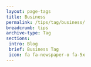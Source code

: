 ```yaml
---
layout: page-tags
title: Business
permalink: /tips/tag/business/
breadcrumb: tips
archive-type: Tag
sections:
 intro: Blog
 brief: Business Tag
 icon: fa fa-newspaper-o fa-5x
---
```

